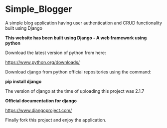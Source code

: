 # Simple_Blogger
A simple blog application having user authentication and CRUD functionality built using Django

**This website has been built using Django - A web framework using python**

Download the latest version of python from here:

https://www.python.org/downloads/

Download django from python official repositories using the command:

**pip install django**

The version of django at the time of uploading this project was 2.1.7

**Official documentation for django**

https://www.djangoproject.com/

Finally fork this project and enjoy the application.
